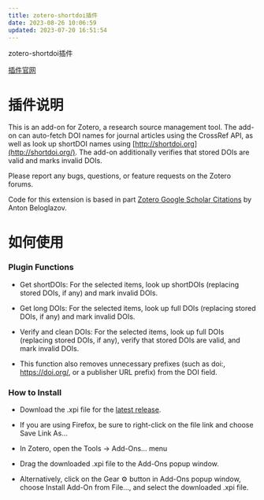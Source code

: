 ```yaml
---
title: zotero-shortdoi插件
date: 2023-08-26 10:06:59
updated: 2023-07-20 16:51:54
---
```

zotero-shortdoi插件

[插件官网](https://github.com/bwiernik/zotero-shortdoi)

# 插件说明

This is an add-on for Zotero, a research source management tool. The add-on can auto-fetch DOI names for journal articles using the CrossRef API, as well as look up shortDOI names using [http://shortdoi.org](http://shortdoi.org/). The add-on additionally verifies that stored DOIs are valid and marks invalid DOIs.

Please report any bugs, questions, or feature requests on the Zotero forums.

Code for this extension is based in part [Zotero Google Scholar Citations](https://github.com/beloglazov/zotero-scholar-citations) by Anton Beloglazov.

# 如何使用

### Plugin Functions

- Get shortDOIs: For the selected items, look up shortDOIs (replacing stored DOIs, if any) and mark invalid DOIs.
- Get long DOIs: For the selected items, look up full DOIs (replacing stored DOIs, if any) and mark invalid DOIs.
- Verify and clean DOIs: For the selected items, look up full DOIs (replacing stored DOIs, if any), verify that stored DOIs are valid, and mark invalid DOIs.

- This function also removes unnecessary prefixes (such as doi:, https://doi.org/, or a publisher URL prefix) from the DOI field.

### How to Install

- Download the .xpi file for the [latest release](https://github.com/bwiernik/zotero-shortdoi/releases/latest).

- If you are using Firefox, be sure to right-click on the file link and choose Save Link As…

- In Zotero, open the Tools → Add-Ons… menu
- Drag the downloaded .xpi file to the Add-Ons popup window.

- Alternatively, click on the Gear ⚙ button in Add-Ons popup window, choose Install Add-On from File…, and select the downloaded .xpi file.